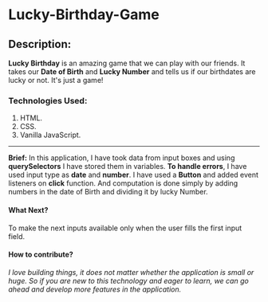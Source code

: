 # Lucky-Birthday-Game

## Description:
**Lucky Birthday** is an amazing game that we can play with our friends. It takes our **Date of Birth** and **Lucky Number** and tells us if our birthdates are lucky or not. It's just a game!

### Technologies Used:
1) HTML.
2) CSS.
3) Vanilla JavaScript.
***
**Brief:** In this application, I have took data from input boxes and using **querySelectors** I have stored them in variables. **To handle errors**, I have used input type as **date** and **number**. I have used a **Button** and added event listeners
on **click** function. And computation is done simply by adding numbers in the date of Birth and dividing it by lucky Number.

#### What Next?
To make the next inputs available only when the user fills the first input field.

#### How to contribute?

_I love building things, it does not matter whether the application is small or huge. So if you are new to this technology and eager to learn, we can go ahead and develop more features in the application._ 
